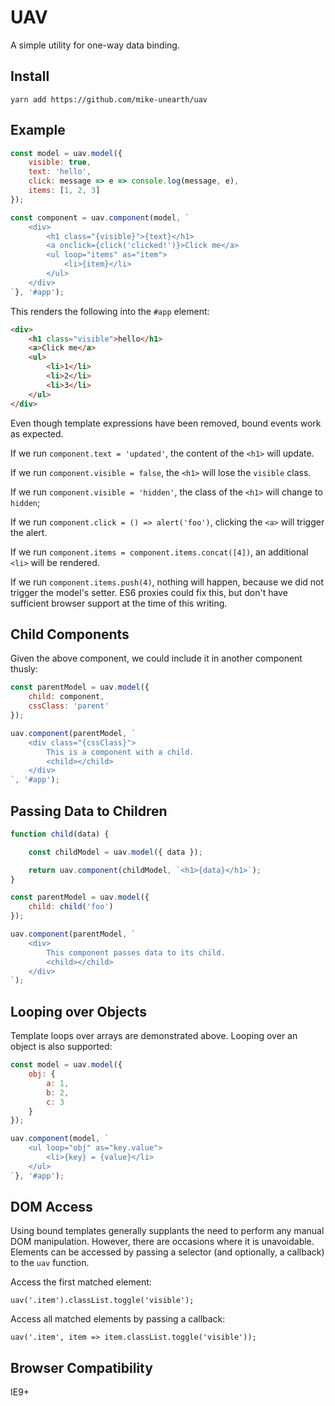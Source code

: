 # UAV

A simple utility for one-way data binding.

## Install

`yarn add https://github.com/mike-unearth/uav`

## Example

```javascript
const model = uav.model({
    visible: true,
    text: 'hello',
    click: message => e => console.log(message, e),
    items: [1, 2, 3]
});

const component = uav.component(model, `
    <div>
        <h1 class="{visible}">{text}</h1>
        <a onclick={click('clicked!')}>Click me</a>
        <ul loop="items" as="item">
            <li>{item}</li>
        </ul>
    </div>
`}, '#app');
```

This renders the following into the `#app` element:

```html
<div>
    <h1 class="visible">hello</h1>
    <a>Click me</a>
    <ul>
        <li>1</li>
        <li>2</li>
        <li>3</li>
    </ul>
</div>
```

Even though template expressions have been removed, bound events work as expected.

If we run `component.text = 'updated'`, the content of the `<h1>` will update.

If we run `component.visible = false`, the `<h1>` will lose the `visible` class.

If we run `component.visible = 'hidden'`, the class of the `<h1>` will change to `hidden`;

If we run `component.click = () => alert('foo')`, clicking the `<a>` will trigger the alert.

If we run `component.items = component.items.concat([4])`, an additional `<li>` will be rendered.

If we run `component.items.push(4)`, nothing will happen, because we did not trigger the model's setter. ES6 proxies could fix this, but don't have sufficient browser support at the time of this writing.

## Child Components

Given the above component, we could include it in another component thusly:

```javascript
const parentModel = uav.model({
    child: component,
    cssClass: 'parent'
});

uav.component(parentModel, `
    <div class="{cssClass}">
        This is a component with a child.
        <child></child>
    </div>
`, '#app');
```

## Passing Data to Children

```javascript
function child(data) {

    const childModel = uav.model({ data });

    return uav.component(childModel, `<h1>{data}</h1>`);
}

const parentModel = uav.model({
    child: child('foo')
});

uav.component(parentModel, `
    <div>
        This component passes data to its child.
        <child></child>
    </div>
`);
```

## Looping over Objects

Template loops over arrays are demonstrated above. Looping over an object is also supported:

```javascript
const model = uav.model({
    obj: {
        a: 1,
        b: 2,
        c: 3
    }
});

uav.component(model, `
    <ul loop="obj" as="key.value">
        <li>{key} = {value}</li>
    </ul>
`}, '#app');
```

## DOM Access

Using bound templates generally supplants the need to perform any manual DOM manipulation. However, there are occasions where it is unavoidable. Elements can be accessed by passing a selector (and optionally, a callback) to the `uav` function.

Access the first matched element:

`uav('.item').classList.toggle('visible');`

Access all matched elements by passing a callback:

`uav('.item', item => item.classList.toggle('visible'));`

## Browser Compatibility

IE9+
